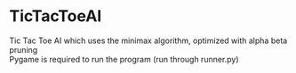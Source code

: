 # TicTacToeAI
Tic Tac Toe AI which uses the minimax algorithm, optimized with alpha beta pruning <br />
Pygame is required to run the program (run through runner.py) <br />
